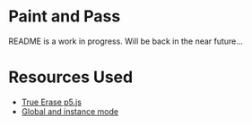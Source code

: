 # Paint and Pass
README is a work in progress. Will be back in the near future...

# Resources Used
- [True Erase p5.js](https://codepen.io/DanielHarty/pen/jzGVWV)
- [Global and instance mode](https://github.com/processing/p5.js/wiki/Global-and-instance-mode)